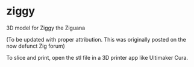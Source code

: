 # ziggy
3D model for Ziggy the Ziguana

(To be updated with proper attribution. This was originally posted on the now defunct Zig forum)

To slice and print, open the stl file in a 3D printer app like Ultimaker Cura.
